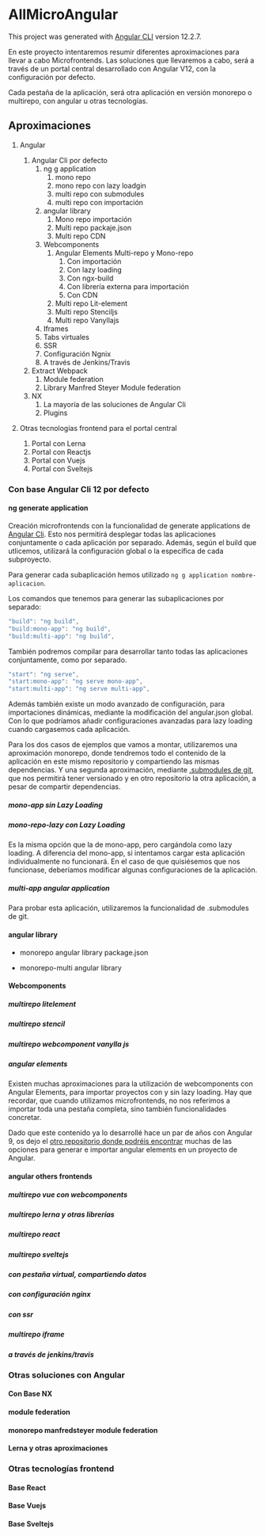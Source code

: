 # AllMicroAngular

This project was generated with [Angular CLI](https://github.com/angular/angular-cli) version 12.2.7.

En este proyecto intentaremos resumir diferentes aproximaciones para llevar a cabo Microfrontends. Las soluciones que llevaremos a cabo, será a través de un portal central desarrollado con Angular V12, con la configuración por defecto.

Cada pestaña de la aplicación, será otra aplicación en versión monorepo o multirepo, con angular u otras tecnologías.

## Aproximaciones

1. Angular
   1. Angular Cli por defecto
      1. ng g application
         1. mono repo
         2. mono repo con lazy loadgin
         3. multi repo con submodules
         4. multi repo con importación
      2. angular library
         1. Mono repo importación
         2. Multi repo packaje.json
         3. Multi repo CDN
      3. Webcomponents
         1. Angular Elements Multi-repo y Mono-repo
            1. Con importación
            2. Con lazy loading
            3. Con ngx-build
            4. Con librería externa para importación
            5. Con CDN
         2. Multi repo Lit-element
         3. Multi repo Stenciljs
         4. Multi repo Vanyllajs
      4. Iframes
      5. Tabs virtuales
      6. SSR
      7. Configuración Ngnix
      8. A través de Jenkins/Travis
   2. Extract Webpack
      1. Module federation
      2. Library Manfred Steyer Module federation
   3. NX
      1. La mayoría de las soluciones de Angular Cli
      2. Plugins

2. Otras tecnologías frontend para el portal central
   1. Portal con Lerna
   2. Portal con Reactjs
   3. Portal con Vuejs
   4. Portal con Sveltejs

### Con base Angular Cli 12 por defecto

#### ng generate application

Creación microfrontends con la funcionalidad de generate applications de [Angular Cli](https://angular.io/cli/generate#application-command). Esto nos permitirá desplegar todas las aplicaciones conjuntamente o cada aplicación por separado. Además, según el build que utlicemos, utilizará la configuración global o la específica de cada subproyecto.

Para generar cada subaplicación hemos utilizado `ng g application nombre-aplicacion`.

Los comandos que tenemos para generar las subaplicaciones por separado:

```js
"build": "ng build",
"build:mono-app": "ng build",
"build:multi-app": "ng build",
```

También podremos compilar para desarrollar tanto todas las aplicaciones conjuntamente, como por separado.

```js
"start": "ng serve",
"start:mono-app": "ng serve mono-app",
"start:multi-app": "ng serve multi-app",
```

Además también existe un modo avanzado de configuración, para importaciones dinámicas, mediante la modificación del angular.json global. Con lo que podríamos añadir configuraciones avanzadas para lazy loading cuando cargasemos cada aplicación.

Para los dos casos de ejemplos que vamos a montar, utilizaremos una aproximación monorepo, donde tendremos todo el contenido de la aplicación en este mismo repositorio y compartiendo las mismas dependencias. Y una segunda aproximación, mediante [.submodules de git](https://git-scm.com/book/en/v2/Git-Tools-Submodules), que nos permitirá tener versionado y en otro repositorio la otra aplicación, a pesar de compartir dependencias.

##### mono-app sin Lazy Loading

##### mono-repo-lazy con Lazy Loading

Es la misma opción que la de mono-app, pero cargándola como lazy loading. A diferencia del mono-app, si intentamos cargar esta aplicación individualmente no funcionará. En el caso de que quisiésemos que nos funcionase, deberíamos modificar algunas configuraciones de la aplicación.

##### multi-app angular application

Para probar esta aplicación, utilizaremos la funcionalidad de .submodules de git.

#### angular library

- monorepo angular library package.json

- monorepo-multi angular library

#### Webcomponents

##### multirepo litelement

##### multirepo stencil

##### multirepo webcomponent vanylla js

##### angular elements

Existen muchas aproximaciones para la utilización de webcomponents con Angular Elements, para importar proyectos con y sin lazy loading. Hay que recordar, que cuando utilizamos microfrontends, no nos referimos a importar toda una pestaña completa, sino también funcionalidades concretar.

Dado que este contenido ya lo desarrollé hace un par de años con Angular 9, os dejo el [otro repositorio donde podréis encontrar](https://github.com/jesuscuesta/angular-elements) muchas de las opciones para generar e importar angular elements en un proyecto de Angular.

#### angular others frontends

##### multirepo vue con webcomponents

##### multirepo lerna y otras librerías

##### multirepo react

##### multirepo sveltejs

##### con pestaña virtual, compartiendo datos

##### con configuración nginx

##### con ssr

##### multirepo iframe

##### a través de jenkins/travis

### Otras soluciones con Angular

#### Con Base NX

#### module federation

#### monorepo manfredsteyer module federation

#### Lerna y otras aproximaciones

### Otras tecnologías frontend

#### Base React

#### Base Vuejs

#### Base Sveltejs


